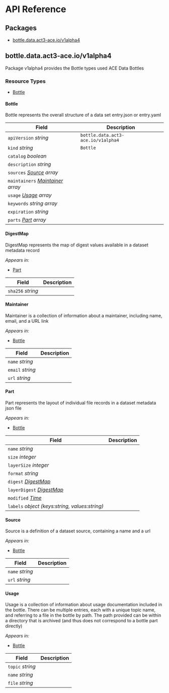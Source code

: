 # API Reference

## Packages
- [bottle.data.act3-ace.io/v1alpha4](#bottledataact3-aceiov1alpha4)


## bottle.data.act3-ace.io/v1alpha4

Package v1alpha4 provides the Bottle types used ACE Data Bottles

### Resource Types
- [Bottle](#bottle)



#### Bottle



Bottle represents the overall structure of a data set entry.json or entry.yaml



| Field | Description |
| --- | --- |
| `apiVersion` _string_ | `bottle.data.act3-ace.io/v1alpha4`
| `kind` _string_ | `Bottle`
| `catalog` _boolean_ |  |
| `description` _string_ |  |
| `sources` _[Source](#source) array_ |  |
| `maintainers` _[Maintainer](#maintainer) array_ |  |
| `usage` _[Usage](#usage) array_ |  |
| `keywords` _string array_ |  |
| `expiration` _string_ |  |
| `parts` _[Part](#part) array_ |  |


#### DigestMap



DigestMap represents the map of digest values available in a dataset metadata record

_Appears in:_
- [Part](#part)

| Field | Description |
| --- | --- |
| `sha256` _string_ |  |


#### Maintainer



Maintainer is a collection of information about a maintainer, including name, email, and a URL link

_Appears in:_
- [Bottle](#bottle)

| Field | Description |
| --- | --- |
| `name` _string_ |  |
| `email` _string_ |  |
| `url` _string_ |  |


#### Part



Part represents the layout of individual file records in a dataset metadata json file

_Appears in:_
- [Bottle](#bottle)

| Field | Description |
| --- | --- |
| `name` _string_ |  |
| `size` _integer_ |  |
| `layerSize` _integer_ |  |
| `format` _string_ |  |
| `digest` _[DigestMap](#digestmap)_ |  |
| `layerDigest` _[DigestMap](#digestmap)_ |  |
| `modified` _[Time](https://kubernetes.io/docs/reference/generated/kubernetes-api/v1.24/#time-v1-meta)_ |  |
| `labels` _object (keys:string, values:string)_ |  |


#### Source



Source is a definition of a dataset source, containing a name and a url

_Appears in:_
- [Bottle](#bottle)

| Field | Description |
| --- | --- |
| `name` _string_ |  |
| `url` _string_ |  |


#### Usage



Usage is a collection of information about usage documentation included in the bottle.  There can be multiple entries, each with a unique topic name, and referring to a file in the bottle by path.  The path provided can be within a directory that is archived (and thus does not correspond to a bottle part directly)

_Appears in:_
- [Bottle](#bottle)

| Field | Description |
| --- | --- |
| `topic` _string_ |  |
| `name` _string_ |  |
| `file` _string_ |  |


